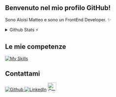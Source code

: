 ## Benvenuto nel mio profilo GitHub!
  Sono Aloisi Matteo e sono un FrontEnd Developer. ✨

<details>
  <summary>Github Stats ⚡</summary> <br>
  
  <a href="#">![Github stats](https://github-readme-stats.vercel.app/api?username=AloisiMatteo&theme=blueberry&count_private=true&hide_border=true&line_height=20)</a>
  <a href="#">![Top Langs](https://github-readme-stats.vercel.app/api/top-langs/?username=AloisiMatteo&layout=compact&theme=blueberry&count_private=true&hide_border=true)</a>
</details>

## Le mie competenze
  [![My Skills](https://skillicons.dev/icons?i=angular,rxjs,github,git,typescript,javascript,html,css,sass)](https://skillicons.dev)

## Contattami

<p>
  <a href="https://github.com/AloisiMatteo" target="_blank"><img alt="Github" src="https://img.shields.io/badge/GitHub-%2312100E.svg?&style=for-the-badge&logo=Github&logoColor=white" />
  <a href="https://www.linkedin.com/in/matteo-aloisi-64395b258/" target="_blank"><img alt="LinkedIn" src="https://img.shields.io/badge/linkedin-%230077B5.svg?&style=for-the-badge&logo=linkedin&logoColor=white" /></a> 
  <a href="mailto:99matteoaloisi@gmail.com" target="_blank"><img style="height:28px;" alt="Gmail" src="https://img.shields.io/badge/-Gmail-c14438?style=for-the-badge&logo=Gmail&logoColor=white" />
</p>
  

